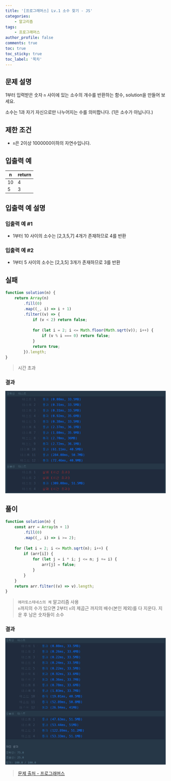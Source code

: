 ```yaml
---
title: '[프로그래머스] Lv.1 소수 찾기 - JS'
categories:
    - 알고리즘
tags:
    - 프로그래머스
author_profile: false
comments: true
toc: true
toc_sticky: true
toc_label: '목차'
---
```


## 문제 설명

1부터 입력받은 숫자 `n` 사이에 있는 소수의 개수를 반환하는 함수, solution을 만들어 보세요.

소수는 1과 자기 자신으로만 나누어지는 수를 의미합니다.
(1은 소수가 아닙니다.)

## 제한 조건

-   `n`은 2이상 1000000이하의 자연수입니다.

## 입출력 예

| n   | return |
| --- | ------ |
| 10  | 4      |
| 5   | 3      |

## 입출력 예 설명

### 입출력 예 #1

-   1부터 10 사이의 소수는 [2,3,5,7] 4개가 존재하므로 4를 반환

### 입출력 예 #2

-   1부터 5 사이의 소수는 [2,3,5] 3개가 존재하므로 3를 반환

## 실패

```javascript
function solution(n) {
    return Array(n)
        .fill(0)
        .map((_, i) => i + 1)
        .filter((v) => {
            if (v < 2) return false;

            for (let i = 2; i <= Math.floor(Math.sqrt(v)); i++) {
                if (v % i === 0) return false;
            }
            return true;
        }).length;
}
```

> 시간 초과

### 결과

![result1](/assets/images/2023/09/06/algorithm-56-result1.png)

## 풀이

```javascript
function solution(n) {
    const arr = Array(n + 1)
        .fill(0)
        .map((_, i) => i >= 2);

    for (let i = 2; i <= Math.sqrt(n); i++) {
        if (arr[i]) {
            for (let j = i * i; j <= n; j += i) {
                arr[j] = false;
            }
        }
    }
    return arr.filter((v) => v).length;
}
```

> `에라토스테네스의 체` 알고리즘 사용  
> `n`까지의 수가 있으면 2부터 `n`의 제곱근 까지의 배수(본인 제외)를 다 지운다. 지운 후 남은 숫자들이 소수

### 결과

![result2](/assets/images/2023/09/06/algorithm-56-result2.png)

> [문제 출처 - 프로그래머스](https://school.programmers.co.kr/learn/courses/30/lessons/12921)
